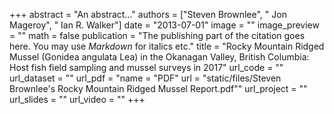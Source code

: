 
+++
abstract = "An abstract..."
authors = ["Steven Brownlee", " Jon Mageroy", " Ian R. Walker"]
date = "2013-07-01"
image = ""
image_preview = ""
math = false
publication = "The publishing part of the citation goes here. You may use *Markdown* for italics etc."
title = "Rocky Mountain Ridged Mussel (Gonidea angulata Lea) in the Okanagan Valley, British Columbia: Host fish field sampling and mussel surveys in 2017"
url_code = ""
url_dataset = ""
url_pdf = "name = "PDF"
    url = "static/files/Steven Brownlee's Rocky Mountain Ridged Mussel Report.pdf""
url_project = ""
url_slides = ""
url_video = ""
+++

